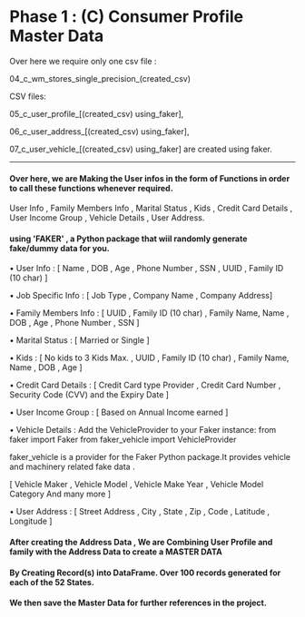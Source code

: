 # Phase 1 : (C) Consumer Profile Master Data

Over here we require only one csv file :

04_c_wm_stores_single_precision_(created_csv) 


CSV files:

05_c_user_profile_[(created_csv) using_faker],

06_c_user_address_[(created_csv) using_faker],

07_c_user_vehicle_[(created_csv) using_faker]  are created using faker.

-------------------------------------------------------------------------------------------------------------------------------------------------

 #### Over here, we are  Making the User  infos in the form of Functions in order to call these functions whenever required.
 
 User Info , Family Members Info , Marital Status , Kids , Credit Card Details , User Income  Group , Vehicle Details , User Address.
 
 #### using 'FAKER' , a Python package that wiil randomly generate fake/dummy data for you.   


•	User Info : [ Name , DOB , Age , Phone Number , SSN , UUID , Family ID (10 char) ]

•	Job Specific Info : [ Job Type , Company Name , Company Address]

•	Family Members Info : [  UUID , Family ID (10 char) , Family Name,  Name , DOB , Age , Phone Number , SSN  ]

•	Marital Status : [ Married or Single ]

•	Kids : [ No kids to 3 Kids Max. , UUID , Family ID (10 char) , Family Name,  Name , DOB , Age ]

•	Credit Card Details : [ Credit Card type Provider , Credit Card Number , Security Code (CVV) and the Expiry Date ] 

•	User Income  Group : [ Based on Annual Income earned ]

•	Vehicle Details : Add the VehicleProvider to your Faker instance: from faker import Faker from faker_vehicle import VehicleProvider

faker_vehicle is a provider for the Faker Python package.It provides vehicle and machinery related fake data .

[ Vehicle Maker , Vehicle Model , Vehicle Make  Year , Vehicle  Model Category And many more ]


•	User Address : [ Street Address , City , State , Zip ,  Code , Latitude , Longitude ]
 
 #### After creating the Address Data , We are Combining User Profile and family with the Address Data  to create a  MASTER  DATA
 
 #### By Creating Record(s) into DataFrame. Over 100 records generated for each of the 52 States.
 
 #### We then save the Master Data for further references in the project.
 
 
